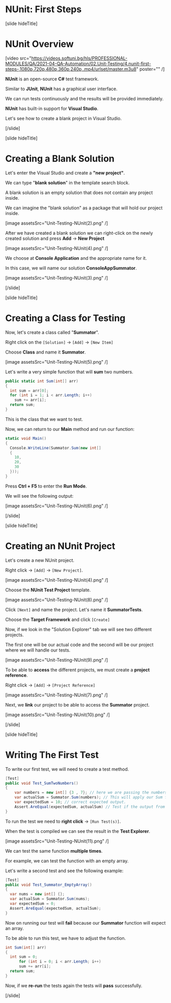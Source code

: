 # NUnit: First Steps

[slide hideTitle]

# NUnit Overview

[video src="https://videos.softuni.bg/hls/PROFESSIONAL-MODULES/QA/2021-04-QA-Automation/02.Unit-Testing/4.nunit-first-steps-,1080p,720p,480p,360p,240p,.mp4/urlset/master.m3u8" poster="" /]

**NUnit** is an open-source **C#** test framework.

Similar to **JUnit**, **NUnit** has a graphical user interface.

We can run tests continuously and the results will be provided immediately.

**NUnit** has built-in support for **Visual Studio**.

Let's see how to create a blank project in Visual Studio.

[/slide]


[slide hideTitle]

# Creating a Blank Solution

Let's enter the Visual Studio and create a **"new project"**.

We can type "**blank solution**" in the template search block.

A blank solution is an empty solution that does not contain any project inside.

We can imagine the "blank solution" as a package that will hold our project inside.

[image assetsSrc="Unit-Testing-NUnit(2).png" /]

After we have created a blank solution we can right-click on the newly created solution and press **Add** -> **New Project** 

[image assetsSrc="Unit-Testing-NUnit(4).png" /]

We choose at **Console Application** and the appropriate name for it.

In this case, we will name our solution **ConsoleAppSummator**.

[image assetsSrc="Unit-Testing-NUnit(3).png" /]


[/slide]

[slide hideTitle]

# Creating a Class for Testing

Now, let's create a class called "**Summator**".

Right click on the `[Solution]` -> `[Add]` -> `[New Item]`

Choose **Class** and name it **Summator**.

[image assetsSrc="Unit-Testing-NUnit(5).png" /]

Let's write a very simple function that will **sum** two numbers.

```csharp
public static int Sum(int[] arr) 
{
  int sum = arr[0];
  for (int i = 1; i < arr.Length; i++)
    sum += arr[i];
  return sum;
}
```

This is the class that we want to test.

Now, we can return to our **Main** method and run our function:

```csharp
static void Main() 
{
  Console.WriteLine(Summator.Sum(new int[] 
  {
    10,
    20,
    30
  }));
}
```

Press **Ctrl + F5** to enter the **Run Mode**.

We will see the following output:

[image assetsSrc="Unit-Testing-NUnit(6).png" /]


[/slide]

[slide hideTitle]

# Creating an NUnit Project

Let's create a new NUnit project.

Right click -> `[Add]` -> `[New Project]`.

[image assetsSrc="Unit-Testing-NUnit(4).png" /]

Choose the **NUnit Test Project** template.

[image assetsSrc="Unit-Testing-NUnit(8).png" /]

Click `[Next]` and name the project. Let's name it **SummatorTests**.

Choose the **Target Framework** and click `[Create]`

Now, if we look in the "Solution Explorer" tab we will see two different projects.

The first one will be our actual code and the second will be our project where we will handle our tests.

[image assetsSrc="Unit-Testing-NUnit(9).png" /]

To be able to **access** the different projects, we must create a **project reference**.

Right click -> `[Add]` -> `[Project Reference]`

[image assetsSrc="Unit-Testing-NUnit(7).png" /]

Next, we **link** our project to be able to access the **Summator** project.

[image assetsSrc="Unit-Testing-NUnit(10).png" /]


[/slide]

[slide hideTitle]

# Writing The First Test

To write our first test, we will need to create a test method.

```csharp
[Test]
public void Test_SumTwoNumbers()
{
    var numbers = new int[] {3 , 7}; // here we are passing the numbers that we want to test
    var actualSum = Summator.Sum(numbers); // This will apply our Sum function and it will sum the two numbers
    var expectedSum = 10; // correct expected output.
    Assert.AreEqual(expectedSum, actualSum) // Test if the output from our Sum function is the same as the expectedSum
}

```

To run the test we need to **right click** -> `[Run Test(s)]`.

When the test is compiled we can see the result in the **Test Explorer**.

[image assetsSrc="Unit-Testing-NUnit(11).png" /]

We can test the same function **multiple times**.

For example, we can test the function with an empty array.

Let's write a second test and see the following example:

```csharp
[Test]
public void Test_Summator_EmptyArray() 
{
  var nums = new int[] {};
  var actualSum = Summator.Sum(nums);
  var expectedSum = 0;
  Assert.AreEqual(expectedSum, actualSum);
}

```

Now on running our test will **fail** because our **Summator** function will expect an array.

To be able to run this test, we have to adjust the function.



```csharp
int Sum(int[] arr) 
{
  int sum = 0;
      for (int i = 0; i < arr.Length; i++)
      sum += arr[i];
  return sum;
}
```

Now, if we **re-run** the tests again the tests will **pass** successfully.





[/slide]
